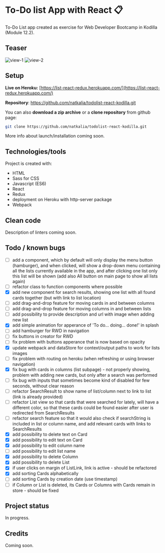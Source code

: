# To-Do list App with React :clipboard:

To-Do List app created as exercise for Web Developer Bootcamp in Kodilla (Module 12.2).

## Teaser

![view-1](https://user-images.githubusercontent.com/49140572/75342599-06772900-5897-11ea-833e-07639c0b1e4d.PNG)
![view-2](https://user-images.githubusercontent.com/49140572/75342600-07a85600-5897-11ea-8d00-bf50a8f6fcc4.PNG)

## Setup

**Live on Heroku:** [https://list-react-redux.herokuapp.com/](https://list-react-redux.herokuapp.com/)

**Repository**: https://github.com/natkalia/todolist-react-kodilla.git

You can also **download a zip archive** or a **clone repository** from github page:
```bash
git clone https://github.com/natkalia/todolist-react-kodilla.git
```
More info about launch/installation coming soon.

## Technologies/tools

Project is created with:
* HTML
* Sass for CSS
* Javascript (ES6)
* React
* Redux
* deployment on Heroku with http-server package
* Webpack

## Clean code

Description of linters coming soon.

## Todo / known bugs
- [ ] add a component, which by default will only display the menu button (hamburger), and when clicked, will show a drop-down menu containing all the lists currently available in the app, and after clicking one list only this list will be shown (add also All button on main page to show all lists again)
- [ ] refactor class to function components where possible
- [x] add new component for search results, showing one list with all found cards together (but with link to list location)
- [ ] add drag-and-drop feature for moving cards in and between columns
- [ ] add drag-and-drop feature for moving columns in and between lists
- [ ] add possibility to provide description and url with image when adding new list
- [x] add simple animation for apperance of 'To do... doing... done!' in splash
- [ ] add hamburger for RWD in navigation
- [ ] fix buttons in creator for RWD
- [ ] fix problem with buttons apperance that is now based on opacity
- [x] update webpack and dataStore for context/output paths to work for lists images
- [ ] fix problem with routing on heroku (when refreshing or using browser navigation)
- [x] fix bug with cards in columns (list subpage) - not properly showing, problem with adding new cards, but only after a search was performed
- [ ] fix bug with inputs that sometimes become kind of disabled for few seconds, without clear reason
- [ ] refactor SearchResult to show name of list/column next to link to list (link is already provided)
- [ ] refactor List view so that cards that were searched for lately, will have a different color, so that
these cards could be found easier after user is redirected from SearchResults 
- [ ] refactor search feature so that it would also check if searchString is included in list or column name, and add relevant cards with links to SearchResults
- [x] add possibility to delete text on Card
- [x] add possibility to edit text on Card
- [x] add possibility to edit column name 
- [ ] add possibility to edit list name
- [x] add possibility to delete Column
- [x] add possibility to delete List
- [x] if user clicks on margin of ListLink, link is active - should be refactored
- [x] add sorting Cards alphabetically
- [ ] add sorting Cards by creation date (use timestamp)
- [ ] if Column or List is deleted, its Cards or Columns with Cards remain in store - should be fixed
  
## Project status
In progress.

## Credits
Coming soon.
